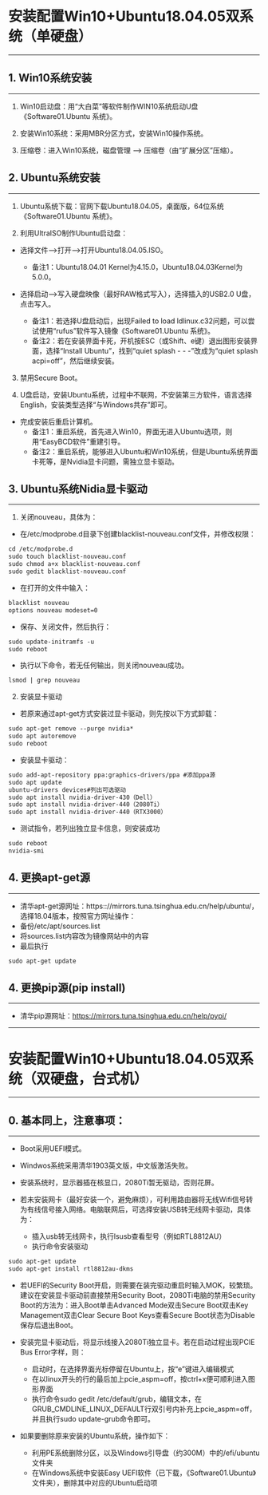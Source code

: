 # 安装配置Win10+Ubuntu18.04.05双系统（单硬盘）
----------

## 1. Win10系统安装
----------

1. Win10启动盘：用“大白菜”等软件制作WIN10系统启动U盘《Software01.Ubuntu 系统》。

2. 安装Win10系统：采用MBR分区方式，安装Win10操作系统。

3. 压缩卷：进入Win10系统，磁盘管理 --> 压缩卷（由“扩展分区”压缩）。

## 2. Ubuntu系统安装
----------

1. Ubuntu系统下载：官网下载Ubuntu18.04.05，桌面版，64位系统《Software01.Ubuntu 系统》。

2. 利用UltraISO制作Ubuntu启动盘：

* 选择文件-->打开-->打开Ubuntu18.04.05.ISO。
  * 备注1：Ubuntu18.04.01 Kernel为4.15.0，Ubuntu18.04.03Kernel为5.0.0。

* 选择启动-->写入硬盘映像（最好RAW格式写入），选择插入的USB2.0 U盘，点击写入。
  * 备注1：若选择U盘启动后，出现Failed to load ldlinux.c32问题，可以尝试使用“rufus”软件写入镜像《Software01.Ubuntu 系统》。
  * 备注2：若在安装界面卡死，开机按ESC（或Shift、e键）退出图形安装界面，选择“Install Ubuntu”，找到“quiet splash - - -”改成为“quiet splash acpi=off”，然后继续安装。

3. 禁用Secure Boot。

4. U盘启动，安装Ubuntu系统，过程中不联网，不安装第三方软件，语言选择English，安装类型选择“与Windows共存”即可。

* 完成安装后重启计算机。
  * 备注1：重启系统，首先进入Win10，界面无进入Ubuntu选项，则用“EasyBCD软件”重建引导。
  * 备注2：重启系统，能够进入Ubuntu和Win10系统，但是Ubuntu系统界面卡死等，是Nvidia显卡问题，需独立显卡驱动。

## 3. Ubuntu系统Nidia显卡驱动
----------

1. 关闭nouveau，具体为：

* 在/etc/modprobe.d目录下创建blacklist-nouveau.conf文件，并修改权限：
```html
cd /etc/modprobe.d
sudo touch blacklist-nouveau.conf
sudo chmod a+x blacklist-nouveau.conf
sudo gedit blacklist-nouveau.conf
```

* 在打开的文件中输入：
```html
blacklist nouveau
options nouveau modeset=0
```

* 保存、关闭文件，然后执行：
```html
sudo update-initramfs -u
sudo reboot
```

* 执行以下命令，若无任何输出，则关闭nouveau成功。
```html
lsmod | grep nouveau
```

2. 安装显卡驱动

* 若原来通过apt-get方式安装过显卡驱动，则先按以下方式卸载：
```html
sudo apt-get remove --purge nvidia*
sudo apt autoremove
sudo reboot
```

* 安装显卡驱动：
```html
sudo add-apt-repository ppa:graphics-drivers/ppa #添加ppa源
sudo apt update
ubuntu-drivers devices#列出可选驱动
sudo apt install nvidia-driver-430（Dell）
sudo apt install nvidia-driver-440（2080Ti）
sudo apt install nvidia-driver-440（RTX3000）
```

* 测试指令，若列出独立显卡信息，则安装成功
```html
sudo reboot
nvidia-smi
```

## 4. 更换apt-get源
----------

* 清华apt-get源网址：https:://mirrors.tuna.tsinghua.edu.cn/help/ubuntu/，选择18.04版本，按照官方网址操作：  
* 备份/etc/apt/sources.list  
* 将sources.list内容改为镜像网站中的内容  
* 最后执行
```html
sudo apt-get update  
```

## 4. 更换pip源(pip install)
----------
 
* 清华pip源网址：https://mirrors.tuna.tsinghua.edu.cn/help/pypi/




----------
# 安装配置Win10+Ubuntu18.04.05双系统（双硬盘，台式机）
----------

## 0. 基本同上，注意事项：
----------

* Boot采用UEFI模式。

* Windwos系统采用清华1903英文版，中文版激活失败。

* 安装系统时，显示器插在核显口，2080Ti暂无驱动，否则花屏。

* 若未安装网卡（最好安装一个，避免麻烦），可利用路由器将无线Wifi信号转为有线信号接入网络。电脑联网后，可选择安装USB转无线网卡驱动，具体为：
  * 插入usb转无线网卡，执行lsusb查看型号（例如RTL8812AU）
  * 执行命令安装驱动
```html
sudo apt-get update
sudo apt-get install rtl8812au-dkms
```
* 若UEFI的Security Boot开启，则需要在装完驱动重启时输入MOK，较繁琐。建议在安装显卡驱动前直接禁用Security Boot，2080Ti电脑的禁用Security Boot的方法为：进入Boot单击Advanced Mode双击Secure Boot双击Key Management双击Clear Secure Boot Keys查看Secure Boot状态为Disable保存后退出Boot。

* 安装完显卡驱动后，将显示线接入2080Ti独立显卡。若在启动过程出现PCIE Bus Error字样，则：
  * 启动时，在选择界面光标停留在Ubuntu上，按“e”键进入编辑模式
  * 在以linux开头的行的最后加上pcie_aspm=off，按ctrl+x便可顺利进入图形界面
  * 执行命令sudo gedit /etc/default/grub，编辑文本，在GRUB_CMDLINE_LINUX_DEFAULT行双引号内补充上pcie_aspm=off，并且执行sudo update-grub命令即可。

* 如果要删除原来安装的Ubuntu系统，操作如下：
  * 利用PE系统删除分区，以及Windows引导盘（约300M）中的/efi/ubuntu文件夹
  * 在Windows系统中安装Easy UEFI软件（已下载，《Software01.Ubuntu》文件夹），删除其中对应的Ubuntu启动项





